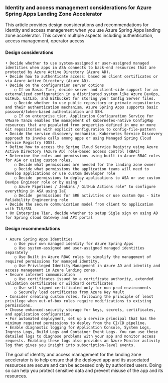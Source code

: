 ### Identity and access management considerations for Azure Spring Apps Landing Zone Accelerator

This article provides design considerations and recommendations for identity and access management when you use Azure Spring Apps landing zone accelerator. This covers multiple aspects including authentication, access management, operator access 

#### Design considerations
	• Decide whether to use system-assigned or user-assigned managed identities when apps in ASA connects to back-end resources that are protected by Azure Active Directory (Azure AD).
	• Decide how to authenticate access: based on client certificates or via Azure Active Directory (Azure AD).
	• Decide on the configuration server options
		○ If on Basic Tier, decide server and client-side support for an externalized configuration in a distributed system like Azure DevOps, GitHub, GitLab, and Bitbucket for storing your Config Server files. 
		○ Decide whether to use public repository or private repositories and their authentication mechanism. Azure Spring Apps supports basic password/token-based authentication and SSH.
		○ If on enterprise tier, Application Configuration Service for VMware Tanzu enables the management of Kubernetes-native ConfigMap resources that are populated from properties defined in one or more Git repositories with explicit configuration to config-file-pattern
	• Decide the service discovery mechanism, Kubernetes Service Discovery approach to invoke calls among apps or using Managed Spring Cloud Service Registry (OSS). 
	• Define how to access the Spring Cloud Service Registry using Azure Active Directory (Azure AD) role-based access control (RBAC)
	• Determine the roles and permissions using built-in Azure RBAC roles for ASA or using custom roles.
		○ Decide what permissions are needed for the landing zone owner
		○ Decide what permissions the application teams will need to develop applications or use custom developer role
		○ Decide  permissions to deploy applications to ASA or use custom DevOps Engineer role or by using "
		○ Azure Pipelines / Jenkins / GitHub Actions role" to configure everything in ASA using IaC
		○ Decide  permissions for SRE activities or use custom Ops - Site Reliability Engineering role
	• Decide the secure communication model from client to application with TLS/SSL
	• On Enterprise Tier, decide whether to setup Sigle sign on using AD for Spring cloud Gateway and API portal
#### Design recommendations
	• Azure Spring Apps Identities
		○ Use your own managed identity for Azure Spring Apps
		○ Use system-assigned and user-assigned managed identities separately 
		○ Use Built in Azure RBAC roles to simplify the management of required permissions for managed identity.
		○ Use Privileged Identity Management in Azure AD and identity and access management in Azure landing zones.
	• Secure internet communication
		○ Use certificates issued by a certificate authority, extended validation certificates or wildcard certificates
		○ Use self-signed certificated only for non-prod environments
		○ Securely load certificates from Azure Key Vault
	• Consider creating custom roles, following the principle of least privilege when out-of-box roles require modifications to existing permissions. 
	• Choose enhanced-security storage for keys, secrets, certificates, and application configuration.
	• For automated deployment, set up a service principal that has the minimum required permissions to deploy from the CI/CD pipeline.
	• Enable diagnostic logging for Application Console, System Logs, Ingress Logs, Build Logs and Container Event Logs. You can use these detailed logs to diagnose problems with your app and monitor access requests. Enabling these logs also provides an Azure Monitor activity log that gives you insight into subscription-level events.


The goal of identity and access management for the landing zone accelerator is to help ensure that the deployed app and its associated resources are secure and can be accessed only by authorized users. Doing so can help you protect sensitive data and prevent misuse of the app and its resources.
 


